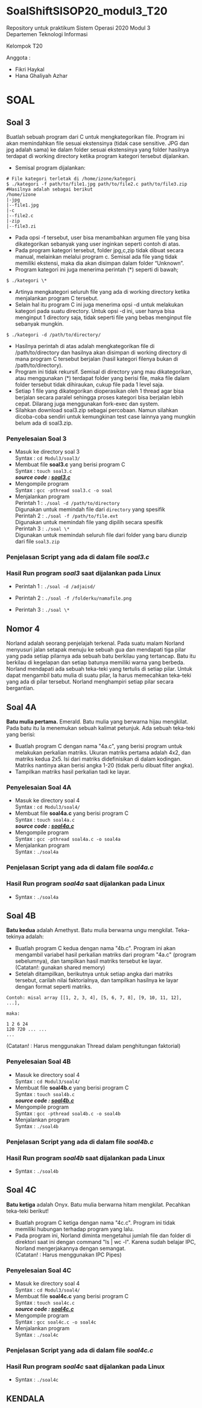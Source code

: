 # SoalShiftSISOP20_modul3_T20
Repository untuk praktikum Sistem Operasi 2020 Modul 3 <br />
Departemen Teknologi Informasi

Kelompok T20

Anggota :
- Fikri Haykal
- Hana Ghaliyah Azhar

# SOAL
## Soal 3
Buatlah sebuah program dari C untuk mengkategorikan file. Program ini akan memindahkan file sesuai ekstensinya (tidak case sensitive. JPG dan jpg adalah sama) ke dalam folder sesuai ekstensinya yang folder hasilnya terdapat di working directory ketika program kategori tersebut dijalankan.<br />
- Semisal program dijalankan:<br />
```
# File kategori terletak di /home/izone/kategori
$ ./kategori -f path/to/file1.jpg path/to/file2.c path/to/file3.zip
#Hasilnya adalah sebagai berikut
/home/izone
|-jpg
|--file1.jpg
|-c
|--file2.c
|-zip
|--file3.zi
```
- Pada opsi -f tersebut, user bisa menambahkan argumen file yang bisa dikategorikan sebanyak yang user inginkan seperti contoh di atas.<br />
- Pada program kategori tersebut, folder jpg,c,zip tidak dibuat secara manual, melainkan melalui program c. Semisal ada file yang tidak memiliki ekstensi, maka dia akan disimpan dalam folder “Unknown”.<br />
- Program kategori ini juga menerima perintah (*) seperti di bawah;<br />
```
$ ./kategori \*
```
- Artinya mengkategori seluruh file yang ada di working directory ketika menjalankan program C tersebut.<br />
- Selain hal itu program C ini juga menerima opsi -d untuk melakukan kategori pada suatu directory. Untuk opsi -d ini, user hanya bisa menginput 1 directory saja, tidak seperti file yang bebas menginput file sebanyak mungkin.<br />
```
$ ./kategori -d /path/to/directory/
```
- Hasilnya perintah di atas adalah mengkategorikan file di /path/to/directory dan hasilnya akan disimpan di working directory di mana program C tersebut berjalan (hasil kategori filenya bukan di /path/to/directory).<br />
- Program ini tidak rekursif. Semisal di directory yang mau dikategorikan, atau menggunakan (*) terdapat folder yang berisi file, maka file dalam folder tersebut tidak dihiraukan, cukup file pada 1 level saja.<br />
- Setiap 1 file yang dikategorikan dioperasikan oleh 1 thread agar bisa berjalan secara paralel sehingga proses kategori bisa berjalan lebih cepat. Dilarang juga menggunakan fork-exec dan system.<br />
- Silahkan download soal3.zip sebagai percobaan. Namun silahkan dicoba-coba sendiri untuk kemungkinan test case lainnya yang mungkin belum ada di soal3.zip.<br />

### Penyelesaian Soal 3
- Masuk ke directory soal 3 <br />
Syntax : `cd Modul3/soal3/`<br />
- Membuat file <b>soal3.c</b> yang berisi program C<br />
Syntax : `touch soal3.c`<br />
___source code : [soal3.c](https://github.com/fikrihaykal/SoalShiftSISOP20_modul3_T20/blob/master/soal3/soal3.c)___ <br />
- Mengompile program<br />
Syntax : `gcc -pthread soal3.c -o soal`<br />
- Menjalankan program<br />
Perintah 1 : `./soal -d /path/to/directory`<br />
Digunakan untuk memindah file dari `directory` yang spesifik<br />
Perintah 2 : `./soal -f /path/to/file.ext`<br />
Digunakan untuk memindah file yang dipilih secara spesifik<br />
Perintah 3 : `./soal \*`<br />
Digunakan untuk memindah seluruh file dari folder yang baru diunzip dari file `soal3.zip`<br />

### Penjelasan Script yang ada di dalam file _soal3.c_<br />

### Hasil Run program _soal3_ saat dijalankan pada Linux
- Perintah 1 : `./soal -d /adjaisd/`<br />

- Perintah 2 : `./soal -f /folderku/namafile.png`<br />

- Perintah 3 : `./soal \*`<br />



## Nomor 4
Norland adalah seorang penjelajah terkenal. Pada suatu malam Norland menyusuri jalan setapak menuju ke sebuah gua dan mendapati tiga pilar yang pada setiap pilarnya ada sebuah batu berkilau yang tertancap. Batu itu berkilau di kegelapan dan
setiap batunya memiliki warna yang berbeda. Norland mendapati ada sebuah teka-teki yang tertulis di setiap pilar. Untuk dapat mengambil batu mulia di suatu pilar, Ia harus memecahkan teka-teki yang ada di pilar tersebut. Norland menghampiri setiap pilar secara bergantian.<br />

## Soal 4A
<b>Batu mulia pertama.</b> Emerald. Batu mulia yang berwarna hijau mengkilat. Pada batu itu Ia menemukan sebuah kalimat petunjuk. Ada sebuah teka-teki yang berisi:
- Buatlah program C dengan nama "4a.c", yang berisi program untuk melakukan perkalian matriks. Ukuran matriks pertama adalah 4x2, dan matriks kedua 2x5. Isi dari matriks didefinisikan di dalam kodingan. Matriks nantinya akan berisi angka 1-20 (tidak perlu dibuat filter angka).
- Tampilkan matriks hasil perkalian tadi ke layar.

### Penyelesaian Soal 4A
- Masuk ke directory soal 4<br />
Syntax : `cd Modul3/soal4/`<br />
- Membuat file <b>soal4a.c</b> yang berisi program C<br />
Syntax : `touch soal4a.c`<br />
___source code : [soal4a.c](https://github.com/fikrihaykal/SoalShiftSISOP20_modul3_T20/blob/master/soal4/soal4a.c)___ <br />
- Mengompile program<br />
Syntax : `gcc -pthread soal4a.c -o soal4a`<br />
- Menjalankan program<br />
Syntax : `./soal4a`<br />

### Penjelasan Script yang ada di dalam file _soal4a.c_<br />

### Hasil Run program _soal4a_ saat dijalankan pada Linux
- Syntax : `./soal4a`<br />



## Soal 4B
<b>Batu kedua</b> adalah Amethyst. Batu mulia berwarna ungu mengkilat. Teka-tekinya adalah:
- Buatlah program C kedua dengan nama "4b.c". Program ini akan mengambil variabel hasil perkalian matriks dari program "4a.c" (program sebelumnya), dan tampilkan hasil matriks tersebut ke layar.<br />
(Catatan!: gunakan shared memory)
- Setelah ditampilkan, berikutnya untuk setiap angka dari matriks tersebut, carilah nilai faktorialnya, dan tampilkan hasilnya ke layar dengan format seperti matriks.<br />
```
Contoh: misal array [[1, 2, 3, 4], [5, 6, 7, 8], [9, 10, 11, 12], ...],

maka:

1 2 6 24
120 720 ... ...
...
```
(Catatan! : Harus menggunakan Thread dalam penghitungan
faktorial)

### Penyelesaian Soal 4B
- Masuk ke directory soal 4<br />
Syntax : `cd Modul3/soal4/`<br />
- Membuat file <b>soal4b.c</b> yang berisi program C<br />
Syntax : `touch soal4b.c`<br />
___source code : [soal4b.c](https://github.com/fikrihaykal/SoalShiftSISOP20_modul3_T20/blob/master/soal4/soal4b.c)___ <br />
- Mengompile program<br />
Syntax : `gcc -pthread soal4b.c -o soal4b`<br />
- Menjalankan program<br />
Syntax : `./soal4b`<br />

### Penjelasan Script yang ada di dalam file _soal4b.c_<br />

### Hasil Run program _soal4b_ saat dijalankan pada Linux
- Syntax : `./soal4b`<br />



## Soal 4C
<b>Batu ketiga</b> adalah Onyx. Batu mulia berwarna hitam mengkilat. Pecahkan teka-teki berikut!
- Buatlah program C ketiga dengan nama "4c.c". Program ini tidak memiliki hubungan terhadap program yang lalu.
- Pada program ini, Norland diminta mengetahui jumlah file dan folder di direktori saat ini dengan command "ls | wc -l". Karena sudah belajar IPC, Norland mengerjakannya dengan semangat.<br />
(Catatan! : Harus menggunakan IPC Pipes)

### Penyelesaian Soal 4C
- Masuk ke directory soal 4<br />
Syntax : `cd Modul3/soal4/`<br />
- Membuat file <b>soal4c.c</b> yang berisi program C<br />
Syntax : `touch soal4c.c`<br />
___source code : [soal4c.c](https://github.com/fikrihaykal/SoalShiftSISOP20_modul3_T20/blob/master/soal4/soal4c.c)___ <br />
- Mengompile program<br />
Syntax : `gcc soal4c.c -o soal4c`<br />
- Menjalankan program<br />
Syntax : `./soal4c`<br />

### Penjelasan Script yang ada di dalam file _soal4c.c_<br />

### Hasil Run program _soal4c_ saat dijalankan pada Linux
- Syntax : `./soal4c`<br />


## KENDALA
